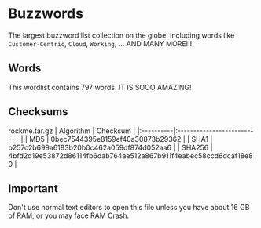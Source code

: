 # Buzzwords  
The largest buzzword list collection on the globe. Including words like `Customer-Centric`, `Cloud`, `Working`, ... AND MANY MORE!!!

## Words  
This wordlist contains 797 words. IT IS SOOO AMAZING!

## Checksums
rockme.tar.gz
| Algorithm | Checksum |
|:----------|:----------------------------|
| MD5       | 0bec7544395e8159ef40a30873b29362 |
| SHA1      | b257c2b699a6183b20b0c462a059df874d052aa6 |
| SHA256    | 4bfd2d19e53872d86114fb6dab764ae512a867b911f4eabec58ccd6dcaf18e80 |

## Important
Don't use normal text editors to open this file unless you have about 16 GB of RAM, or you may face RAM Crash.
